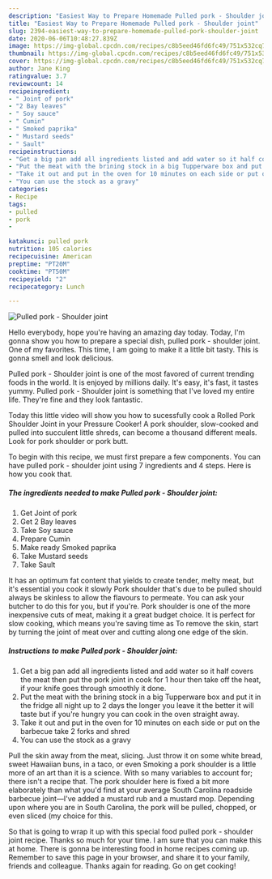 ```yaml
---
description: "Easiest Way to Prepare Homemade Pulled pork - Shoulder joint"
title: "Easiest Way to Prepare Homemade Pulled pork - Shoulder joint"
slug: 2394-easiest-way-to-prepare-homemade-pulled-pork-shoulder-joint
date: 2020-06-06T10:48:27.839Z
image: https://img-global.cpcdn.com/recipes/c8b5eed46fd6fc49/751x532cq70/pulled-pork-shoulder-joint-recipe-main-photo.jpg
thumbnail: https://img-global.cpcdn.com/recipes/c8b5eed46fd6fc49/751x532cq70/pulled-pork-shoulder-joint-recipe-main-photo.jpg
cover: https://img-global.cpcdn.com/recipes/c8b5eed46fd6fc49/751x532cq70/pulled-pork-shoulder-joint-recipe-main-photo.jpg
author: Jane King
ratingvalue: 3.7
reviewcount: 14
recipeingredient:
- " Joint of pork"
- "2 Bay leaves"
- " Soy sauce"
- " Cumin"
- " Smoked paprika"
- " Mustard seeds"
- " Sault"
recipeinstructions:
- "Get a big pan add all ingredients listed and add water so it half covers the meat then put the pork joint in cook for 1 hour then take off the heat, if your knife goes through smoothly it done."
- "Put the meat with the brining stock in a big Tupperware box and put it in the fridge all night up to 2 days the longer you leave it the better it will taste but if you&#39;re hungry you can cook in the oven straight away."
- "Take it out and put in the oven for 10 minutes on each side or put on the barbecue take 2 forks and shred"
- "You can use the stock as a gravy"
categories:
- Recipe
tags:
- pulled
- pork
- 

katakunci: pulled pork  
nutrition: 105 calories
recipecuisine: American
preptime: "PT20M"
cooktime: "PT50M"
recipeyield: "2"
recipecategory: Lunch

---
```



![Pulled pork - Shoulder joint](https://img-global.cpcdn.com/recipes/c8b5eed46fd6fc49/751x532cq70/pulled-pork-shoulder-joint-recipe-main-photo.jpg)

Hello everybody, hope you're having an amazing day today. Today, I'm gonna show you how to prepare a special dish, pulled pork - shoulder joint. One of my favorites. This time, I am going to make it a little bit tasty. This is gonna smell and look delicious.

Pulled pork - Shoulder joint is one of the most favored of current trending foods in the world. It is enjoyed by millions daily. It's easy, it's fast, it tastes yummy. Pulled pork - Shoulder joint is something that I've loved my entire life. They're fine and they look fantastic.

Today this little video will show you how to sucessfully cook a Rolled Pork Shoulder Joint in your Pressure Cooker! A pork shoulder, slow-cooked and pulled into succulent little shreds, can become a thousand different meals. Look for pork shoulder or pork butt.


To begin with this recipe, we must first prepare a few components. You can have pulled pork - shoulder joint using 7 ingredients and 4 steps. Here is how you cook that.

<!--inarticleads1-->

##### The ingredients needed to make Pulled pork - Shoulder joint:

1. Get  Joint of pork
1. Get 2 Bay leaves
1. Take  Soy sauce
1. Prepare  Cumin
1. Make ready  Smoked paprika
1. Take  Mustard seeds
1. Take  Sault


It has an optimum fat content that yields to create tender, melty meat, but it&#39;s essential you cook it slowly Pork shoulder that&#39;s due to be pulled should always be skinless to allow the flavours to permeate. You can ask your butcher to do this for you, but if you&#39;re. Pork shoulder is one of the more inexpensive cuts of meat, making it a great budget choice. It is perfect for slow cooking, which means you&#39;re saving time as To remove the skin, start by turning the joint of meat over and cutting along one edge of the skin. 

<!--inarticleads2-->

##### Instructions to make Pulled pork - Shoulder joint:

1. Get a big pan add all ingredients listed and add water so it half covers the meat then put the pork joint in cook for 1 hour then take off the heat, if your knife goes through smoothly it done.
1. Put the meat with the brining stock in a big Tupperware box and put it in the fridge all night up to 2 days the longer you leave it the better it will taste but if you&#39;re hungry you can cook in the oven straight away.
1. Take it out and put in the oven for 10 minutes on each side or put on the barbecue take 2 forks and shred
1. You can use the stock as a gravy


Pull the skin away from the meat, slicing. Just throw it on some white bread, sweet Hawaiian buns, in a taco, or even Smoking a pork shoulder is a little more of an art than it is a science. With so many variables to account for; there isn&#39;t a recipe that. The pork shoulder here is fixed a bit more elaborately than what you&#39;d find at your average South Carolina roadside barbecue joint—I&#39;ve added a mustard rub and a mustard mop. Depending upon where you are in South Carolina, the pork will be pulled, chopped, or even sliced (my choice for this. 

So that is going to wrap it up with this special food pulled pork - shoulder joint recipe. Thanks so much for your time. I am sure that you can make this at home. There is gonna be interesting food in home recipes coming up. Remember to save this page in your browser, and share it to your family, friends and colleague. Thanks again for reading. Go on get cooking!
